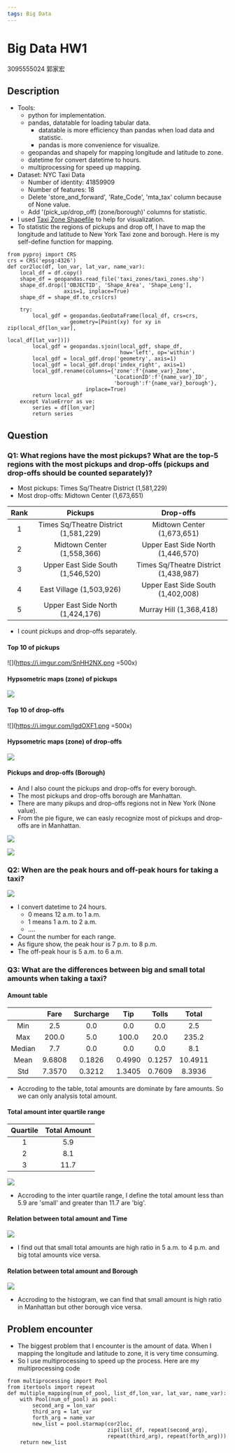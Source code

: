 ```yaml
---
tags: Big Data
---
```


# Big Data HW1

3095555024 郭家宏

## Description

- Tools:
    - python for implementation.
    - pandas, datatable for loading tabular data.
        - datatable is more efficiency than pandas when load data and statistic.
        - pandas is more convenience for visualize.
    - geopandas and shapely for mapping longitude and latitude to zone.
    - datetime for convert datetime to hours.
    - multiprocessing for speed up mapping.
- Dataset: NYC Taxi Data
    - Number of identity: 41859909
    - Number of features: 18
    - Delete 'store_and_forward', 'Rate_Code', 'mta_tax' column because of None value.
    - Add '(pick_up/drop_off) (zone/borough)' columns for statistic.
- I used [Taxi Zone Shapefile](https://s3.amazonaws.com/nyc-tlc/misc/taxi_zones.zip) to help for visualization.
- To statistic the regions of pickups and drop off, I have to map the longitude and latitude to New York Taxi zone and borough. Here is my self-define function for mapping.

```python=
from pyproj import CRS
crs = CRS('epsg:4326')
def cor2loc(df, lon_var, lat_var, name_var):
    local_df = df.copy()
    shape_df = geopandas.read_file('taxi_zones/taxi_zones.shp')
    shape_df.drop(['OBJECTID', 'Shape_Area', 'Shape_Leng'], 
                  axis=1, inplace=True)
    shape_df = shape_df.to_crs(crs)
    
    try:
        local_gdf = geopandas.GeoDataFrame(local_df, crs=crs,
                    geometry=[Point(xy) for xy in zip(local_df[lon_var], 
                                                      local_df[lat_var])])
        local_gdf = geopandas.sjoin(local_gdf, shape_df, 
                                    how='left', op='within')
        local_gdf = local_gdf.drop('geometry', axis=1)
        local_gdf = local_gdf.drop('index_right', axis=1)
        local_gdf.rename(columns={'zone':f'{name_var}_Zone', 
                                  'LocationID':f'{name_var}_ID', 
                                  'borough':f'{name_var}_borough'},
                         inplace=True)
        return local_gdf
    except ValueError as ve:
        series = df[lon_var]
        return series
```

## Question

### Q1: What regions have the most pickups? What are the top-5 regions with the most pickups and drop-offs (pickups and drop-offs should be counted separately)?

- Most pickups: Times Sq/Theatre District (1,581,229)
- Most drop-offs: Midtown Center (1,673,651) 

| Rank |                Pickups                |               Drop-offs               |
|:----:|:-------------------------------------:|:-------------------------------------:|
|  1   | Times Sq/Theatre District (1,581,229) |      Midtown Center (1,673,651)       |
|  2   |      Midtown Center (1,558,366)       |   Upper East Side North (1,446,570)   |
|  3   |   Upper East Side South (1,546,520)   | Times Sq/Theatre District (1,438,987) |
|  4   |       East Village (1,503,926)        |   Upper East Side South (1,402,008)   |
|  5   |   Upper East Side North (1,424,176)   |        Murray Hill (1,368,418)        |

- I count pickups and drop-offs separately.

#### Top 10 of pickups

![](https://i.imgur.com/SnHH2NX.png =500x)

#### Hypsometric maps (zone) of pickups

![](https://i.imgur.com/tuu7Xx6.png)

#### Top 10 of drop-offs

![](https://i.imgur.com/IgdOXF1.png =500x)


#### Hypsometric maps (zone) of drop-offs

![](https://i.imgur.com/7X2dg38.png)


#### Pickups and drop-offs (Borough)

- And I also count the pickups and drop-offs for every borough.
- The most pickups and drop-offs borough are Manhattan.
- There are many pikups and drop-offs regions not in New York (None value).
- From the pie figure, we can easly recognize most of pickups and drop-offs are in Manhattan.

![](https://i.imgur.com/jhbFYw6.png)

![](https://i.imgur.com/O4yckmw.png)


### Q2: When are the peak hours and off-peak hours for taking a taxi?

![](https://i.imgur.com/TZMWRum.png)

- I convert datetime to 24 hours.
    - 0 means 12 a.m. to 1 a.m.
    - 1 means 1 a.m. to 2 a.m.
    - ....
- Count the number for each range.
- As figure show, the peak hour is 7 p.m. to 8 p.m.
- The off-peak hour is 5 a.m. to 6 a.m.

### Q3: What are the differences between big and small total amounts when taking a taxi?


#### Amount table

|        |  Fare  | Surcharge |  Tip   | Tolls  |  Total  |
|:------:|:------:|:---------:|:------:|:------:|:-------:|
|  Min   |  2.5   |    0.0    |  0.0   |  0.0   |   2.5   |
|  Max   | 200.0  |    5.0    | 100.0  |  20.0  |  235.2  |
| Median |  7.7   |    0.0    |  0.0   |  0.0   |   8.1   |
|  Mean  | 9.6808 |  0.1826   | 0.4990 | 0.1257 | 10.4911 |
|  Std   | 7.3570 |  0.3212   | 1.3405 | 0.7609 | 8.3936  |

- Accroding to the table, total amounts are dominate by fare amounts. So we can only analysis total amount.

#### Total amount inter quartile range

| Quartile | Total Amount |
|:--------:|:------------:|
|    1     |     5.9      |
|    2     |     8.1      |
|    3     |     11.7     |

![](https://i.imgur.com/rDwbQMf.png)

- Accroding to the inter quartile range, I define the total amount less than 5.9 are 'small' and greater than 11.7 are 'big'.

#### Relation between total amount and Time

![](https://i.imgur.com/CqJWkIT.png)

- I find out that small total amounts are high ratio in 5 a.m. to 4 p.m. and big total amounts vice versa.

#### Relation between total amount and Borough

![](https://i.imgur.com/Tw3RTez.png)

- Accroding to the histogram, we can find that small amount is high ratio in Manhattan but other borough vice versa.

## Problem encounter

- The biggest problem that I encounter is the amount of data. When I mapping the longitude and latitude to zone, it is very time consuming.
- So I use multiprocessing to speed up the process. Here are my multiprocessing code

```python=
from multiprocessing import Pool
from itertools import repeat
def multiple_mapping(num_of_pool, list_df,lon_var, lat_var, name_var):
    with Pool(num_of_pool) as pool:
        second_arg = lon_var
        third_arg = lat_var
        forth_arg = name_var
        new_list = pool.starmap(cor2loc, 
                                zip(list_df, repeat(second_arg), 
                                repeat(third_arg), repeat(forth_arg)))
    return new_list
```
